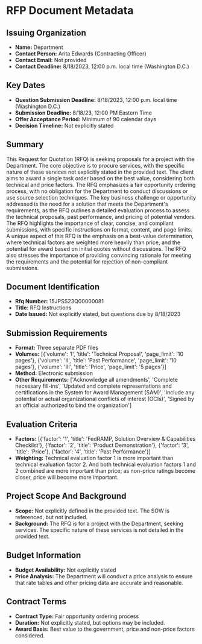 # RFP Document Metadata

## Issuing Organization

- **Name:** Department
- **Contact Person:** Arita Edwards (Contracting Officer)
- **Contact Email:** Not provided
- **Contact Deadline:** 8/18/2023, 12:00 p.m. local time (Washington D.C.)

## Key Dates

- **Question Submission Deadline:** 8/18/2023, 12:00 p.m. local time (Washington D.C.)
- **Submission Deadline:** 8/18/23, 12:00 PM Eastern Time
- **Offer Acceptance Period:** Minimum of 90 calendar days
- **Decision Timeline:** Not explicitly stated

## Summary

This Request for Quotation (RFQ) is seeking proposals for a project with the Department. The core objective is to procure services, with the specific nature of these services not explicitly stated in the provided text. The client aims to award a single task order based on the best value, considering both technical and price factors. The RFQ emphasizes a fair opportunity ordering process, with no obligation for the Department to conduct discussions or use source selection techniques. The key business challenge or opportunity addressed is the need for a solution that meets the Department's requirements, as the RFQ outlines a detailed evaluation process to assess the technical proposals, past performance, and pricing of potential vendors. The RFQ highlights the importance of clear, concise, and compliant submissions, with specific instructions on format, content, and page limits. A unique aspect of this RFQ is the emphasis on a best-value determination, where technical factors are weighted more heavily than price, and the potential for award based on initial quotes without discussions. The RFQ also stresses the importance of providing convincing rationale for meeting the requirements and the potential for rejection of non-compliant submissions.

## Document Identification

- **Rfq Number:** 15JPSS23Q00000081
- **Title:** RFQ Instructions
- **Date Issued:** Not explicitly stated, but questions due by 8/18/2023

## Submission Requirements

- **Format:** Three separate PDF files
- **Volumes:** [{'volume': 'I', 'title': 'Technical Proposal', 'page_limit': '10 pages'}, {'volume': 'II', 'title': 'Past Performance', 'page_limit': '10 pages'}, {'volume': 'III', 'title': 'Price', 'page_limit': '5 pages'}]
- **Method:** Electronic submission
- **Other Requirements:** ['Acknowledge all amendments', 'Complete necessary fill-ins', 'Updated and complete representations and certifications in the System for Award Management (SAM)', 'Include any potential or actual organizational conflicts of interest (OCIs)', 'Signed by an official authorized to bind the organization']

## Evaluation Criteria

- **Factors:** [{'factor': '1', 'title': 'FedRAMP, Solution Overview & Capabilities Checklist'}, {'factor': '2', 'title': 'Product Demonstration'}, {'factor': '3', 'title': 'Price'}, {'factor': '4', 'title': 'Past Performance'}]
- **Weighting:** Technical evaluation factor 1 is more important than technical evaluation factor 2. And both technical evaluation factors 1 and 2 combined are more important than price; as non-price ratings become closer, price will become more important.

## Project Scope And Background

- **Scope:** Not explicitly defined in the provided text. The SOW is referenced, but not included.
- **Background:** The RFQ is for a project with the Department, seeking services. The specific nature of these services is not detailed in the provided text.

## Budget Information

- **Budget Availability:** Not explicitly stated
- **Price Analysis:** The Department will conduct a price analysis to ensure that rate tables and other pricing data are accurate and reasonable.

## Contract Terms

- **Contract Type:** Fair opportunity ordering process
- **Duration:** Not explicitly stated, but options may be included.
- **Award Basis:** Best value to the government, price and non-price factors considered.

